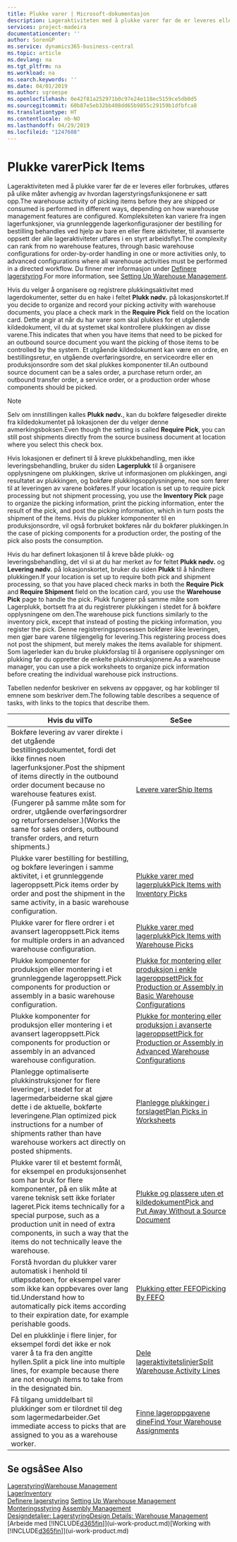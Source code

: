 ```yaml
---
title: Plukke varer | Microsoft-dokumentasjon
description: Lageraktiviteten med å plukke varer før de er leveres eller forbrukes, utføres på ulike måter avhengig av hvordan lagerstyringsfunksjonene er satt opp. [Oppsettets](../configure-warehouse-processes.md) kompleksitet kan variere fra ingen lagerfunksjoner, via grunnleggende lagerkonfigurasjoner der bestilling for bestilling behandles ved hjelp av bare en eller flere aktiviteter, til avanserte oppsett der alle lageraktiviteter utføres i en styrt arbeidsflyt.
services: project-madeira
documentationcenter: ''
author: SorenGP
ms.service: dynamics365-business-central
ms.topic: article
ms.devlang: na
ms.tgt_pltfrm: na
ms.workload: na
ms.search.keywords: ''
ms.date: 04/01/2019
ms.author: sgroespe
ms.openlocfilehash: 0e42f81a252971b0c97e24e118ec5159ce5db0d5
ms.sourcegitcommit: 60b87e5eb32bb408dd65b9855c29159b1dfbfca8
ms.translationtype: HT
ms.contentlocale: nb-NO
ms.lasthandoff: 04/29/2019
ms.locfileid: "1247608"
---
```

# <a name="pick-items"></a><span data-ttu-id="ad6f8-104">Plukke varer</span><span class="sxs-lookup"><span data-stu-id="ad6f8-104">Pick Items</span></span>
<span data-ttu-id="ad6f8-105">Lageraktiviteten med å plukke varer før de er leveres eller forbrukes, utføres på ulike måter avhengig av hvordan lagerstyringsfunksjonene er satt opp.</span><span class="sxs-lookup"><span data-stu-id="ad6f8-105">The warehouse activity of picking items before they are shipped or consumed is performed in different ways, depending on how warehouse management features are configured.</span></span> <span data-ttu-id="ad6f8-106">Kompleksiteten kan variere fra ingen lagerfunksjoner, via grunnleggende lagerkonfigurasjoner der bestilling for bestilling behandles ved hjelp av bare en eller flere aktiviteter, til avanserte oppsett der alle lageraktiviteter utføres i en styrt arbeidsflyt.</span><span class="sxs-lookup"><span data-stu-id="ad6f8-106">The complexity can rank from no warehouse features, through basic warehouse configurations for order-by-order handling in one or more activities only, to advanced configurations where all warehouse activities must be performed in a directed workflow.</span></span> <span data-ttu-id="ad6f8-107">Du finner mer informasjon under [Definere lagerstyring](warehouse-setup-warehouse.md).</span><span class="sxs-lookup"><span data-stu-id="ad6f8-107">For more information, see [Setting Up Warehouse Management](warehouse-setup-warehouse.md).</span></span>

<span data-ttu-id="ad6f8-108">Hvis du velger å organisere og registrere plukkingsaktivitet med lagerdokumenter, setter du en hake i feltet **Plukk nødv.** på lokasjonskortet.</span><span class="sxs-lookup"><span data-stu-id="ad6f8-108">If you decide to organize and record your picking activity with warehouse documents, you place a check mark in the **Require Pick** field on the location card.</span></span> <span data-ttu-id="ad6f8-109">Dette angir at når du har varer som skal plukkes for et utgående kildedokument, vil du at systemet skal kontrollere plukkingen av disse varene.</span><span class="sxs-lookup"><span data-stu-id="ad6f8-109">This indicates that when you have items that need to be picked for an outbound source document you want the picking of those items to be controlled by the system.</span></span> <span data-ttu-id="ad6f8-110">Et utgående kildedokument kan være en ordre, en bestillingsretur, en utgående overføringsordre, en serviceordre eller en produksjonsordre som det skal plukkes komponenter til.</span><span class="sxs-lookup"><span data-stu-id="ad6f8-110">An outbound source document can be a sales order, a purchase return order, an outbound transfer order, a service order, or a production order whose components should be picked.</span></span>

> [!NOTE]
> <span data-ttu-id="ad6f8-111">Selv om innstillingen kalles **Plukk nødv.**, kan du bokføre følgesedler direkte fra kildedokumentet på lokasjonen der du velger denne avmerkingsboksen.</span><span class="sxs-lookup"><span data-stu-id="ad6f8-111">Even though the setting is called **Require Pick**, you can still post shipments directly from the source business document at location where you select this check box.</span></span>

<span data-ttu-id="ad6f8-112">Hvis lokasjonen er definert til å kreve plukkbehandling, men ikke leveringsbehandling, bruker du siden **Lagerplukk** til å organisere opplysningene om plukkingen, skrive ut informasjonen om plukkingen, angi resultatet av plukkingen, og bokføre plukkingsopplysningene, noe som fører til at leveringen av varene bokføres.</span><span class="sxs-lookup"><span data-stu-id="ad6f8-112">If your location is set up to require pick processing but not shipment processing, you use the **Inventory Pick** page to organize the picking information, print the picking information, enter the result of the pick, and post the picking information, which in turn posts the shipment of the items.</span></span> <span data-ttu-id="ad6f8-113">Hvis du plukker komponenter til en produksjonsordre, vil også forbruket bokføres når du bokfører plukkingen.</span><span class="sxs-lookup"><span data-stu-id="ad6f8-113">In the case of picking components for a production order, the posting of the pick also posts the consumption.</span></span>

<span data-ttu-id="ad6f8-114">Hvis du har definert lokasjonen til å kreve både plukk- og leveringsbehandling, det vil si at du har merket av for feltet **Plukk nødv.** og **Levering nødv.** på lokasjonskortet, bruker du siden **Plukk** til å håndtere plukkingen.</span><span class="sxs-lookup"><span data-stu-id="ad6f8-114">If your location is set up to require both pick and shipment processing, so that you have placed check marks in both the **Require Pick** and **Require Shipment** field on the location card, you use the **Warehouse Pick** page to handle the pick.</span></span> <span data-ttu-id="ad6f8-115">Plukk fungerer på samme måte som Lagerplukk, bortsett fra at du registrerer plukkingen i stedet for å bokføre opplysningene om den.</span><span class="sxs-lookup"><span data-stu-id="ad6f8-115">The warehouse pick functions similarly to the inventory pick, except that instead of posting the picking information, you register the pick.</span></span> <span data-ttu-id="ad6f8-116">Denne registreringsprosessen bokfører ikke leveringen, men gjør bare varene tilgjengelig for levering.</span><span class="sxs-lookup"><span data-stu-id="ad6f8-116">This registering process does not post the shipment, but merely makes the items available for shipment.</span></span> <span data-ttu-id="ad6f8-117">Som lagerleder kan du bruke plukkforslag til å organisere opplysninger om plukking før du oppretter de enkelte plukkinstruksjonene.</span><span class="sxs-lookup"><span data-stu-id="ad6f8-117">As a warehouse manager, you can use a pick worksheets to organize pick information before creating the individual warehouse pick instructions.</span></span>

<span data-ttu-id="ad6f8-118">Tabellen nedenfor beskriver en sekvens av oppgaver, og har koblinger til emnene som beskriver dem.</span><span class="sxs-lookup"><span data-stu-id="ad6f8-118">The following table describes a sequence of tasks, with links to the topics that describe them.</span></span>   

|<span data-ttu-id="ad6f8-119">**Hvis du vil**</span><span class="sxs-lookup"><span data-stu-id="ad6f8-119">**To**</span></span>|<span data-ttu-id="ad6f8-120">**Se**</span><span class="sxs-lookup"><span data-stu-id="ad6f8-120">**See**</span></span>|
|------------|-------------|  
|<span data-ttu-id="ad6f8-121">Bokføre levering av varer direkte i det utgående bestillingsdokumentet, fordi det ikke finnes noen lagerfunksjoner.</span><span class="sxs-lookup"><span data-stu-id="ad6f8-121">Post the shipment of items directly in the outbound order document because no warehouse features exist.</span></span> <span data-ttu-id="ad6f8-122">(Fungerer på samme måte som for ordrer, utgående overføringsordrer og returforsendelser.)</span><span class="sxs-lookup"><span data-stu-id="ad6f8-122">(Works the same for sales orders, outbound transfer orders, and return shipments.)</span></span>|[<span data-ttu-id="ad6f8-123">Levere varer</span><span class="sxs-lookup"><span data-stu-id="ad6f8-123">Ship Items</span></span>](warehouse-how-ship-items.md)|  
|<span data-ttu-id="ad6f8-124">Plukke varer bestilling for bestilling, og bokføre leveringen i samme aktivitet, i et grunnleggende lageroppsett.</span><span class="sxs-lookup"><span data-stu-id="ad6f8-124">Pick items order by order and post the shipment in the same activity, in a basic warehouse configuration.</span></span>|[<span data-ttu-id="ad6f8-125">Plukke varer med lagerplukk</span><span class="sxs-lookup"><span data-stu-id="ad6f8-125">Pick Items with Inventory Picks</span></span>](warehouse-how-to-pick-items-with-inventory-picks.md)|
|<span data-ttu-id="ad6f8-126">Plukke varer for flere ordrer i et avansert lageroppsett.</span><span class="sxs-lookup"><span data-stu-id="ad6f8-126">Pick items for multiple orders in an advanced warehouse configuration.</span></span>|[<span data-ttu-id="ad6f8-127">Plukke varer med lagerplukk</span><span class="sxs-lookup"><span data-stu-id="ad6f8-127">Pick Items with Warehouse Picks</span></span>](warehouse-how-to-pick-items-for-warehouse-shipment.md)|  
|<span data-ttu-id="ad6f8-128">Plukke komponenter for produksjon eller montering i et grunnleggende lageroppsett.</span><span class="sxs-lookup"><span data-stu-id="ad6f8-128">Pick components for production or assembly in a basic warehouse configuration.</span></span>|[<span data-ttu-id="ad6f8-129">Plukke for montering eller produksjon i enkle lageroppsett</span><span class="sxs-lookup"><span data-stu-id="ad6f8-129">Pick for Production or Assembly in Basic Warehouse Configurations</span></span>](warehouse-how-to-pick-for-production.md)|
|<span data-ttu-id="ad6f8-130">Plukke komponenter for produksjon eller montering i et avansert lageroppsett.</span><span class="sxs-lookup"><span data-stu-id="ad6f8-130">Pick components for production or assembly in an advanced warehouse configuration.</span></span>|[<span data-ttu-id="ad6f8-131">Plukke for montering eller produksjon i avanserte lageroppsett</span><span class="sxs-lookup"><span data-stu-id="ad6f8-131">Pick for Production or Assembly in Advanced Warehouse Configurations</span></span>](warehouse-how-to-pick-for-internal-operations-in-advanced-warehousing.md)|  
|<span data-ttu-id="ad6f8-132">Planlegge optimaliserte plukkinstruksjoner for flere leveringer, i stedet for at lagermedarbeiderne skal gjøre dette i de aktuelle, bokførte leveringene.</span><span class="sxs-lookup"><span data-stu-id="ad6f8-132">Plan optimized pick instructions for a number of shipments rather than have warehouse workers act directly on posted shipments.</span></span>|[<span data-ttu-id="ad6f8-133">Planlegge plukkinger i forslaget</span><span class="sxs-lookup"><span data-stu-id="ad6f8-133">Plan Picks in Worksheets</span></span>](warehouse-how-to-plan-picks-in-worksheets.md)|  
|<span data-ttu-id="ad6f8-134">Plukke varer til et bestemt formål, for eksempel en produksjonsenhet som har bruk for flere komponenter, på en slik måte at varene teknisk sett ikke forlater lageret.</span><span class="sxs-lookup"><span data-stu-id="ad6f8-134">Pick items technically for a special purpose, such as a production unit in need of extra components, in such a way that the items do not technically leave the warehouse.</span></span>|[<span data-ttu-id="ad6f8-135">Plukke og plassere uten et kildedokument</span><span class="sxs-lookup"><span data-stu-id="ad6f8-135">Pick and Put Away Without a Source Document</span></span>](warehouse-how-to-create-put-aways-from-internal-put-aways.md)|
|<span data-ttu-id="ad6f8-136">Forstå hvordan du plukker varer automatisk i henhold til utløpsdatoen, for eksempel varer som ikke kan oppbevares over lang tid.</span><span class="sxs-lookup"><span data-stu-id="ad6f8-136">Understand how to automatically pick items according to their expiration date, for example perishable goods.</span></span>|[<span data-ttu-id="ad6f8-137">Plukking etter FEFO</span><span class="sxs-lookup"><span data-stu-id="ad6f8-137">Picking By FEFO</span></span>](warehouse-picking-by-fefo.md)|
|<span data-ttu-id="ad6f8-138">Del en plukklinje i flere linjer, for eksempel fordi det ikke er nok varer å ta fra den angitte hyllen.</span><span class="sxs-lookup"><span data-stu-id="ad6f8-138">Split a pick line into multiple lines, for example because there are not enough items to take from in the designated bin.</span></span>|[<span data-ttu-id="ad6f8-139">Dele lageraktivitetslinjer</span><span class="sxs-lookup"><span data-stu-id="ad6f8-139">Split Warehouse Activity Lines</span></span>](warehouse-how-to-split-warehouse-activity-lines.md)|
|<span data-ttu-id="ad6f8-140">Få tilgang umiddelbart til plukkinger som er tilordnet til deg som lagermedarbeider.</span><span class="sxs-lookup"><span data-stu-id="ad6f8-140">Get immediate access to picks that are assigned to you as a warehouse worker.</span></span>|[<span data-ttu-id="ad6f8-141">Finne lageroppgavene dine</span><span class="sxs-lookup"><span data-stu-id="ad6f8-141">Find Your Warehouse Assignments</span></span>](warehouse-how-to-find-your-warehouse-assignments.md)|  

## <a name="see-also"></a><span data-ttu-id="ad6f8-142">Se også</span><span class="sxs-lookup"><span data-stu-id="ad6f8-142">See Also</span></span>  
[<span data-ttu-id="ad6f8-143">Lagerstyring</span><span class="sxs-lookup"><span data-stu-id="ad6f8-143">Warehouse Management</span></span>](warehouse-manage-warehouse.md)  
[<span data-ttu-id="ad6f8-144">Lager</span><span class="sxs-lookup"><span data-stu-id="ad6f8-144">Inventory</span></span>](inventory-manage-inventory.md)  
<span data-ttu-id="ad6f8-145">[Definere lagerstyring](warehouse-setup-warehouse.md)   </span><span class="sxs-lookup"><span data-stu-id="ad6f8-145">[Setting Up Warehouse Management](warehouse-setup-warehouse.md)   </span></span>  
<span data-ttu-id="ad6f8-146">[Monteringsstyring](assembly-assemble-items.md)  </span><span class="sxs-lookup"><span data-stu-id="ad6f8-146">[Assembly Management](assembly-assemble-items.md)  </span></span>  
[<span data-ttu-id="ad6f8-147">Designdetaljer: Lagerstyring</span><span class="sxs-lookup"><span data-stu-id="ad6f8-147">Design Details: Warehouse Management</span></span>](design-details-warehouse-management.md)  
<span data-ttu-id="ad6f8-148">[Arbeide med [!INCLUDE[d365fin](includes/d365fin_md.md)]](ui-work-product.md)</span><span class="sxs-lookup"><span data-stu-id="ad6f8-148">[Working with [!INCLUDE[d365fin](includes/d365fin_md.md)]](ui-work-product.md)</span></span>
